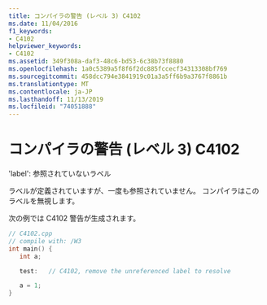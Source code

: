 ```yaml
---
title: コンパイラの警告 (レベル 3) C4102
ms.date: 11/04/2016
f1_keywords:
- C4102
helpviewer_keywords:
- C4102
ms.assetid: 349f308a-daf3-48c6-bd53-6c38b73f8880
ms.openlocfilehash: 1a0c5389a5f8f6f2dc885fccecf34313308bf769
ms.sourcegitcommit: 458dcc794e3841919c01a3a5ff6b9a3767f8861b
ms.translationtype: MT
ms.contentlocale: ja-JP
ms.lasthandoff: 11/13/2019
ms.locfileid: "74051888"
---
```

# <a name="compiler-warning-level-3-c4102"></a>コンパイラの警告 (レベル 3) C4102

'label': 参照されていないラベル

ラベルが定義されていますが、一度も参照されていません。 コンパイラはこのラベルを無視します。

次の例では C4102 警告が生成されます。

```cpp
// C4102.cpp
// compile with: /W3
int main() {
   int a;

   test:   // C4102, remove the unreferenced label to resolve

   a = 1;
}
```